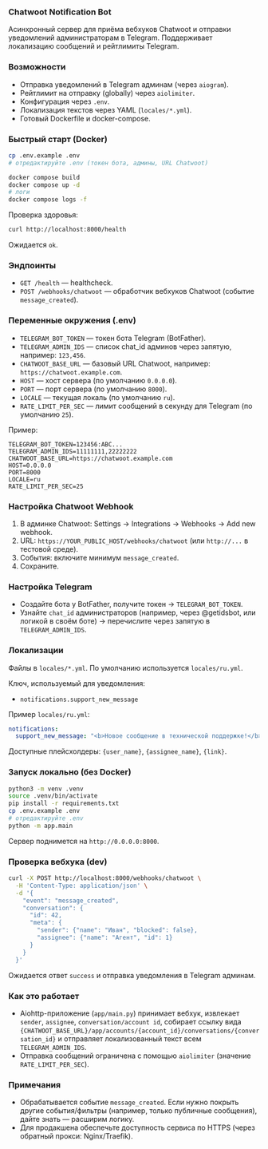 ### Chatwoot Notification Bot

Асинхронный сервер для приёма вебхуков Chatwoot и отправки уведомлений администраторам в Telegram. Поддерживает локализацию сообщений и рейтлимиты Telegram.

### Возможности
- Отправка уведомлений в Telegram админам (через `aiogram`).
- Рейтлимит на отправку (globally) через `aiolimiter`.
- Конфигурация через `.env`.
- Локализация текстов через YAML (`locales/*.yml`).
- Готовый Dockerfile и docker-compose.

### Быстрый старт (Docker)
```bash
cp .env.example .env
# отредактируйте .env (токен бота, админы, URL Chatwoot)

docker compose build
docker compose up -d
# логи
docker compose logs -f
```
Проверка здоровья:
```bash
curl http://localhost:8000/health
```
Ожидается `ok`.

### Эндпоинты
- `GET /health` — healthcheck.
- `POST /webhooks/chatwoot` — обработчик вебхуков Chatwoot (событие `message_created`).

### Переменные окружения (.env)
- `TELEGRAM_BOT_TOKEN` — токен бота Telegram (BotFather).
- `TELEGRAM_ADMIN_IDS` — список chat_id админов через запятую, например: `123,456`.
- `CHATWOOT_BASE_URL` — базовый URL Chatwoot, например: `https://chatwoot.example.com`.
- `HOST` — хост сервера (по умолчанию `0.0.0.0`).
- `PORT` — порт сервера (по умолчанию `8000`).
- `LOCALE` — текущая локаль (по умолчанию `ru`).
- `RATE_LIMIT_PER_SEC` — лимит сообщений в секунду для Telegram (по умолчанию `25`).

Пример:
```env
TELEGRAM_BOT_TOKEN=123456:ABC...
TELEGRAM_ADMIN_IDS=11111111,22222222
CHATWOOT_BASE_URL=https://chatwoot.example.com
HOST=0.0.0.0
PORT=8000
LOCALE=ru
RATE_LIMIT_PER_SEC=25
```

### Настройка Chatwoot Webhook
1) В админке Chatwoot: Settings → Integrations → Webhooks → Add new webhook.
2) URL: `https://YOUR_PUBLIC_HOST/webhooks/chatwoot` (или `http://...` в тестовой среде).
3) События: включите минимум `message_created`.
4) Сохраните.

### Настройка Telegram
- Создайте бота у BotFather, получите токен → `TELEGRAM_BOT_TOKEN`.
- Узнайте `chat_id` администраторов (например, через @getidsbot, или логикой в своём боте) → перечислите через запятую в `TELEGRAM_ADMIN_IDS`.

### Локализации
Файлы в `locales/*.yml`. По умолчанию используется `locales/ru.yml`.

Ключ, используемый для уведомления:
- `notifications.support_new_message`

Пример `locales/ru.yml`:
```yaml
notifications:
  support_new_message: "<b>Новое сообщение в технической поддержке!</b>\nПользователь {user_name} ждёт ответа от агента технической поддержки {assignee_name}\n<a href='{link}'>Перейти в диалог</a>"
```
Доступные плейсхолдеры: `{user_name}`, `{assignee_name}`, `{link}`.

### Запуск локально (без Docker)
```bash
python3 -m venv .venv
source .venv/bin/activate
pip install -r requirements.txt
cp .env.example .env
# отредактируйте .env
python -m app.main
```
Сервер поднимется на `http://0.0.0.0:8000`.

### Проверка вебхука (dev)
```bash
curl -X POST http://localhost:8000/webhooks/chatwoot \
  -H 'Content-Type: application/json' \
  -d '{
    "event": "message_created",
    "conversation": {
      "id": 42,
      "meta": {
        "sender": {"name": "Иван", "blocked": false},
        "assignee": {"name": "Агент", "id": 1}
      }
    }
  }'
```
Ожидается ответ `success` и отправка уведомления в Telegram админам.

### Как это работает
- Aiohttp-приложение (`app/main.py`) принимает вебхук, извлекает `sender`, `assignee`, `conversation/account id`,
  собирает ссылку вида `{CHATWOOT_BASE_URL}/app/accounts/{account_id}/conversations/{conversation_id}` и отправляет
  локализованный текст всем `TELEGRAM_ADMIN_IDS`.
- Отправка сообщений ограничена с помощью `aiolimiter` (значение `RATE_LIMIT_PER_SEC`).

### Примечания
- Обрабатывается событие `message_created`. Если нужно покрыть другие события/фильтры (например, только публичные сообщения), дайте знать — расширим логику.
- Для продакшена обеспечьте доступность сервиса по HTTPS (через обратный прокси: Nginx/Traefik).

